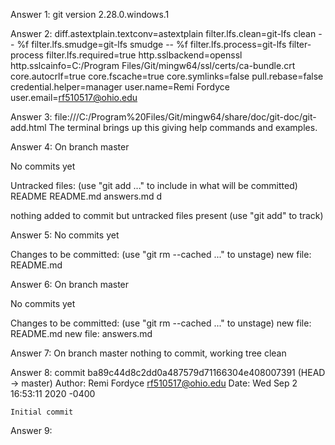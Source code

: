 Answer 1: git version 2.28.0.windows.1

Answer 2: diff.astextplain.textconv=astextplain
filter.lfs.clean=git-lfs clean -- %f
filter.lfs.smudge=git-lfs smudge -- %f
filter.lfs.process=git-lfs filter-process
filter.lfs.required=true
http.sslbackend=openssl
http.sslcainfo=C:/Program Files/Git/mingw64/ssl/certs/ca-bundle.crt
core.autocrlf=true
core.fscache=true
core.symlinks=false
pull.rebase=false
credential.helper=manager
user.name=Remi Fordyce
user.email=rf510517@ohio.edu

Answer 3: file:///C:/Program%20Files/Git/mingw64/share/doc/git-doc/git-add.html The terminal brings up this giving help commands and examples. 

Answer 4: On branch master

No commits yet

Untracked files:
  (use "git add <file>..." to include in what will be committed)
        README
        README.md
        answers.md
        d

nothing added to commit but untracked files present (use "git add" to track)

Answer 5: No commits yet

Changes to be committed:
  (use "git rm --cached <file>..." to unstage)
        new file:   README.md

Answer 6: On branch master

No commits yet

Changes to be committed:
  (use "git rm --cached <file>..." to unstage)
        new file:   README.md
        new file:   answers.md

Answer 7: On branch master
nothing to commit, working tree clean

Answer 8: commit ba89c44d8c2dd0a487579d71166304e408007391 (HEAD -> master)
Author: Remi Fordyce <rf510517@ohio.edu>
Date:   Wed Sep 2 16:53:11 2020 -0400

    Initial commit

Answer 9:     